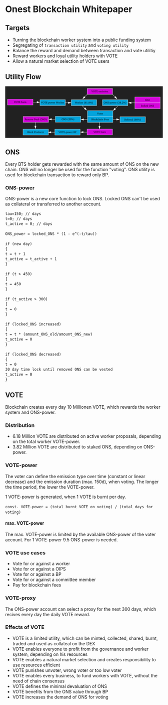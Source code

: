 # Onest Blockchain Whitepaper

## Targets
- Turning the blockchain worker system into a public funding system
- Segregating of `transaction utility` and `voting utility`
- Balance the reward and demand between transaction and vote utilitiy 
- Reward workers and loyal utility holders with VOTE
- Allow a natural market selection of VOTE users

## Utility Flow
![utility-flow](https://raw.githubusercontent.com/Onest-io/onest-whitepaper/master/utility-flow.png)

## ONS
Every BTS holder gets rewarded with the same amount of ONS on the new chain. ONS will no longer be used for the function "voting". ONS utility is used for blockchain transaction to reward only BP.

### ONS-power
ONS-power is a new core function to lock ONS. Locked ONS can't be used as collateral or transferred to another account.

```
tau=150; // days
t=0; // days
t_active = 0; // days

ONS_power = locked_ONS * (1 - e^(-t/tau))

if (new day)
{
t = t + 1
t_active = t_active + 1
}

if (t > 450)
{
t = 450
}

if (t_active > 300)
{
t = 0
}

if (locked_ONS increased)
{
t = t * (amount_ONS_old/amount_ONS_new)
t_active = 0
}

if (locked_ONS decreased)
{
t = 0
30 day time lock until removed ONS can be vested
t_active = 0
}
```

## VOTE
Blockchain creates every day 10 Millionen VOTE, which rewards the worker system and ONS-power. 

### Distribution
- 6.18 Million VOTE are distributed on active worker proposals, depending on the total worker VOTE-power.
- 3.82 Million VOTE are distributed to staked ONS, depending on ONS-power.

### VOTE-power
The voter can define the emission type over time (constant or linear decrease) and the emission duration (max. 150d), when voting. The longer the time period, the lower the VOTE-power. 

1 VOTE-power is generated, when 1 VOTE is burnt per day.

`const. VOTE-power = (total burnt VOTE on voting) / (total days for voting)`

#### max. VOTE-power
The max. VOTE-power is limited by the available ONS-power of the voter account. For 1 VOTE-power 9.5 ONS-power is needed. 

### VOTE use cases
- Vote for or against a worker
- Vote for or against a OIPS
- Vote for or against a BP
- Vote for or against a committee member
- Pay for blockchain fees 

### VOTE-proxy
The ONS-power account can select a proxy for the next 300 days, which recives every day the daily VOTE reward. 

### Effects of VOTE
- VOTE is a limited utility, which can be minted, collected, shared, burnt, traded and used as collateal on the DEX
- VOTE enables everyone to profit from the governance and worker system, depending on his resources
- VOTE enables a natural market selection and creates responsibility to use resources efficient 
- VOTE punishes unvoter, wrong voter or too low voter
- VOTE enables every business, to fund workers with VOTE, without the need of chain consensus
- VOTE defines the minimal devaluation of ONS
- VOTE benefits from the ONS value through BP
- VOTE increases the demand of ONS for voting
